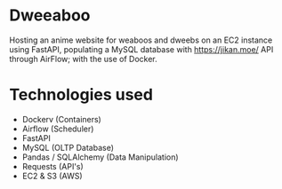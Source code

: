 # Dweeaboo
Hosting an anime website for weaboos and dweebs on an EC2 instance using FastAPI, populating a MySQL database with https://jikan.moe/ API through AirFlow;
with the use of Docker.
# Technologies used
* Dockerv (Containers)
* Airflow (Scheduler)
* FastAPI
* MySQL (OLTP Database)
* Pandas / SQLAlchemy (Data Manipulation)
* Requests (API's)
* EC2 & S3 (AWS)
